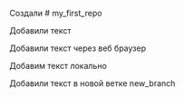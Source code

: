 ﻿Создали # my_first_repo

Добавили текст

Добавили текст через веб браузер

Добавим текст локально

Добавили текст в новой ветке new_branch